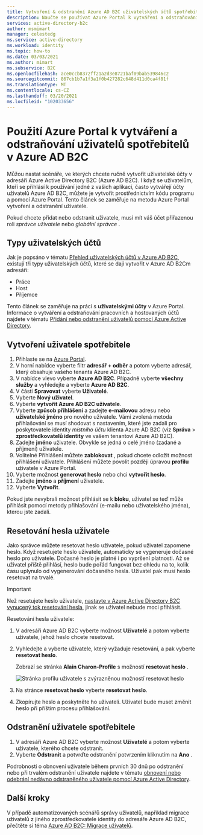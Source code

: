 ```yaml
---
title: Vytvoření & odstranění Azure AD B2C uživatelských účtů spotřebitele v Azure Portal
description: Naučte se používat Azure Portal k vytváření a odstraňování uživatelů uživatelů v adresáři Azure AD B2C.
services: active-directory-b2c
author: msmimart
manager: celestedg
ms.service: active-directory
ms.workload: identity
ms.topic: how-to
ms.date: 03/03/2021
ms.author: mimart
ms.subservice: B2C
ms.openlocfilehash: ace0ccb8372ff21a2d3e8721baf09bab539846c2
ms.sourcegitcommit: 867cb1b7a1f3a1f0b427282c648d411d0ca4f81f
ms.translationtype: MT
ms.contentlocale: cs-CZ
ms.lasthandoff: 03/20/2021
ms.locfileid: "102033656"
---
```

# <a name="use-the-azure-portal-to-create-and-delete-consumer-users-in-azure-ad-b2c"></a>Použití Azure Portal k vytváření a odstraňování uživatelů spotřebitelů v Azure AD B2C

Můžou nastat scénáře, ve kterých chcete ručně vytvořit uživatelské účty v adresáři Azure Active Directory B2C (Azure AD B2C). I když se uživatelům, kteří se přihlásí k používání jedné z vašich aplikací, často vytvářejí účty uživatelů Azure AD B2C, můžete je vytvořit prostřednictvím kódu programu a pomocí Azure Portal. Tento článek se zaměřuje na metodu Azure Portal vytvoření a odstranění uživatele.

Pokud chcete přidat nebo odstranit uživatele, musí mít váš účet přiřazenou roli *správce uživatele* nebo *globální správce* .

## <a name="types-of-user-accounts"></a>Typy uživatelských účtů

Jak je popsáno v tématu [Přehled uživatelských účtů v Azure AD B2C](user-overview.md), existují tři typy uživatelských účtů, které se dají vytvořit v Azure AD B2Cm adresáři:

* Práce
* Host
* Příjemce

Tento článek se zaměřuje na práci s **uživatelskými účty** v Azure Portal. Informace o vytváření a odstraňování pracovních a hostovaných účtů najdete v tématu [Přidání nebo odstranění uživatelů pomocí Azure Active Directory](../active-directory/fundamentals/add-users-azure-active-directory.md).

## <a name="create-a-consumer-user"></a>Vytvoření uživatele spotřebitele

1. Přihlaste se na [Azure Portal](https://portal.azure.com).
1. V horní nabídce vyberte filtr **adresář + odběr** a potom vyberte adresář, který obsahuje vašeho tenanta Azure AD B2C.
1. V nabídce vlevo vyberte **Azure AD B2C**. Případně vyberte **všechny služby** a vyhledejte a vyberte **Azure AD B2C**.
1. V části **Spravovat** vyberte **Uživatelé**.
1. Vyberte **Nový uživatel**.
1. Vyberte **vytvořit Azure AD B2C uživatele**.
1. Vyberte **způsob přihlášení** a zadejte **e-mailovou** adresu nebo **uživatelské jméno** pro nového uživatele. Vámi zvolená metoda přihlašování se musí shodovat s nastavením, které jste zadali pro poskytovatele identity *místního účtu* klienta Azure AD B2C (viz **Správa**  >  **zprostředkovatelů identity** ve vašem tenantovi Azure AD B2C).
1. Zadejte **jméno** uživatele. Obvykle se jedná o celé jméno (zadané a příjmení) uživatele.
1. Volitelné Přihlášení můžete **zablokovat** , pokud chcete odložit možnost přihlášení uživatele. Přihlášení můžete povolit později úpravou **profilu** uživatele v Azure Portal.
1. Vyberte možnost **generovat heslo** nebo chci **vytvořit heslo**.
1. Zadejte **jméno** a **příjmení** uživatele.
1. Vyberte **Vytvořit**.

Pokud jste nevybrali možnost přihlásit se k **bloku**, uživatel se teď může přihlásit pomocí metody přihlašování (e-mailu nebo uživatelského jména), kterou jste zadali.

## <a name="reset-a-users-password"></a>Resetování hesla uživatele

Jako správce můžete resetovat heslo uživatele, pokud uživatel zapomene heslo. Když resetujete heslo uživatele, automaticky se vygeneruje dočasné heslo pro uživatele. Dočasné heslo je platné i po vypršení platnosti. Až se uživatel příště přihlásí, heslo bude pořád fungovat bez ohledu na to, kolik času uplynulo od vygenerování dočasného hesla. Uživatel pak musí heslo resetovat na trvalé. 

> [!IMPORTANT]
> Než resetujete heslo uživatele, [nastavte v Azure Active Directory B2C vynucený tok resetování hesla](force-password-reset.md), jinak se uživatel nebude moci přihlásit.

Resetování hesla uživatele:

1. V adresáři Azure AD B2C vyberte možnost **Uživatelé** a potom vyberte uživatele, jehož heslo chcete resetovat.
1. Vyhledejte a vyberte uživatele, který vyžaduje resetování, a pak vyberte **resetovat heslo**.

    Zobrazí se stránka **Alain Charon-Profile** s možností **resetovat heslo** .

    ![Stránka profilu uživatele s zvýrazněnou možností resetovat heslo](media/manage-users-portal/user-profile-reset-password-link.png)

1. Na stránce **resetovat heslo** vyberte **resetovat heslo**.
1. Zkopírujte heslo a poskytněte ho uživateli. Uživatel bude muset změnit heslo při příštím procesu přihlašování.


## <a name="delete-a-consumer-user"></a>Odstranění uživatele spotřebitele

1. V adresáři Azure AD B2C vyberte možnost **Uživatelé** a potom vyberte uživatele, kterého chcete odstranit.
1. Vyberte **Odstranit** a potvrďte odstranění potvrzením kliknutím na **Ano** .

Podrobnosti o obnovení uživatele během prvních 30 dnů po odstranění nebo při trvalém odstranění uživatele najdete v tématu [obnovení nebo odebrání nedávno odstraněného uživatele pomocí Azure Active Directory](../active-directory/fundamentals/active-directory-users-restore.md).

## <a name="next-steps"></a>Další kroky

V případě automatizovaných scénářů správy uživatelů, například migrace uživatelů z jiného zprostředkovatele identity do adresáře Azure AD B2C, přečtěte si téma [Azure AD B2C: Migrace uživatelů](user-migration.md).
